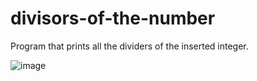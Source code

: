 # divisors-of-the-number
Program that prints all the dividers of the inserted integer.

![image](https://user-images.githubusercontent.com/110761740/183390952-090a4809-ca53-44e8-ba50-fca31cbe410f.png)

